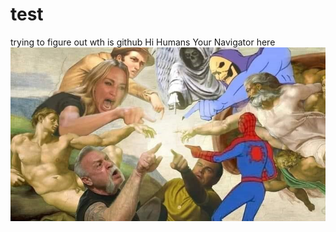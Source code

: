 # test
trying to figure out wth is github
Hi Humans
Your Navigator here
![alt](destop_background%20(2).jpg)
